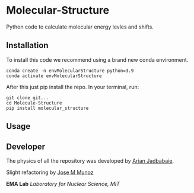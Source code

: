 # Molecular-Structure

Python code to calculate molecular energy levles and shifts.

## Installation

To install this code we recommend using a brand new conda environment.
```
conda create -n envMolecularStructure python=3.9
conda activate envMolecularStructure
```

After this just pip install the repo. In your terminal, run:

```
git clone git...
cd Molecule-Structure
pip install molecular_structure
```


## Usage



## Developer

The physics of all the repository was developed by [Arian Jadbabaie]().

Slight refactoring by [Jose M Munoz](munozariasjm.github.io)

**EMA Lab**
*Laboratory for Nuclear Science, MIT*